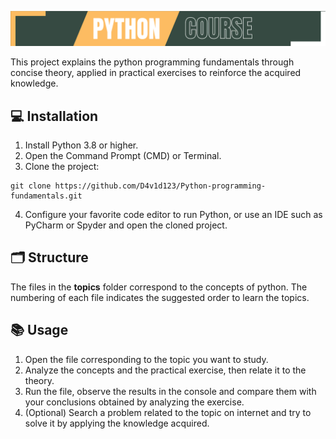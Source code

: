 <img alt="Python course" src="./img/title.png"></img>

This project explains the python programming fundamentals through concise theory, applied in practical exercises to reinforce the acquired knowledge.

## 💻 Installation
1. Install Python 3.8 or higher.
2. Open the Command Prompt (CMD) or Terminal.
3. Clone the project:
~~~
git clone https://github.com/D4v1d123/Python-programming-fundamentals.git
~~~
4. Configure your favorite code editor to run Python, or use an IDE such as PyCharm or Spyder and open the cloned project.

## 🗂️ Structure
The files in the **topics** folder correspond to the concepts of python. The numbering of each file indicates the suggested order to learn the topics.

## 📚 Usage
1. Open the file corresponding to the topic you want to study.
2. Analyze the concepts and the practical exercise, then relate it to the theory.
3. Run the file, observe the results in the console and compare them with your conclusions obtained by analyzing the exercise.
4. (Optional) Search a problem related to the topic on internet and try to solve it by applying the knowledge acquired.